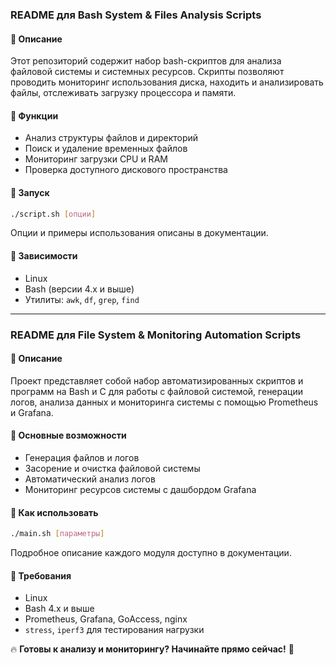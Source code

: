 ### README для **Bash System & Files Analysis Scripts**  

#### 📌 **Описание**  
Этот репозиторий содержит набор bash-скриптов для анализа файловой системы и системных ресурсов. Скрипты позволяют проводить мониторинг использования диска, находить и анализировать файлы, отслеживать загрузку процессора и памяти.  

#### 🔧 **Функции**  
- Анализ структуры файлов и директорий  
- Поиск и удаление временных файлов  
- Мониторинг загрузки CPU и RAM  
- Проверка доступного дискового пространства  

#### 🚀 **Запуск**  
```bash
./script.sh [опции]
```
Опции и примеры использования описаны в документации.  

#### 📜 **Зависимости**  
- Linux  
- Bash (версии 4.x и выше)  
- Утилиты: `awk`, `df`, `grep`, `find`  

---

### README для **File System & Monitoring Automation Scripts**  

#### 📌 **Описание**  
Проект представляет собой набор автоматизированных скриптов и программ на Bash и C для работы с файловой системой, генерации логов, анализа данных и мониторинга системы с помощью Prometheus и Grafana.  

#### 🔧 **Основные возможности**  
- Генерация файлов и логов  
- Засорение и очистка файловой системы  
- Автоматический анализ логов  
- Мониторинг ресурсов системы с дашбордом Grafana  

#### 🚀 **Как использовать**  
```bash
./main.sh [параметры]
```
Подробное описание каждого модуля доступно в документации.  

#### 📜 **Требования**  
- Linux  
- Bash 4.x и выше  
- Prometheus, Grafana, GoAccess, nginx  
- `stress`, `iperf3` для тестирования нагрузки  

🔥 **Готовы к анализу и мониторингу? Начинайте прямо сейчас!** 🚀
